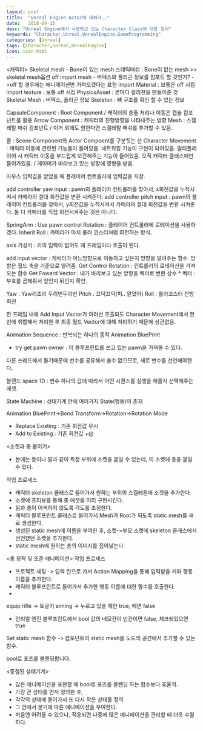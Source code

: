 ```yaml
---
layout: post
title:  "Unreal Engine Actor에 대해서.."
date:   2018-04-15
desc: "Unreal Engine에서 사용하고 있는 Character Class에 대한 정리"
keywords: "Character,Unreal,UnrealEngine,GameProgramming"
categories: [Unreal]
tags: [Character,Unreal,UnrealEngine]
icon: icon-html
---
```


<캐릭터>
Skeletal mesh - Bone이 있는 mesh
스태틱매쉬 : Bone이 없는 mesh >> skeletal mesh옵션 off
import mesh - 버텍스와 폴리곤 정보를 임포트 할 것인가?
->off 할 경우에는 애니메이션만 가져오겠다는 표현
import Material : 보통은 off 시킴
import texture : 보통 off 시킴
PhysicsAsset : 본마다 컬리젼을 만들어준 것
Skeletal Mesh : 버텍스, 폴리곤 정보
Skeleton : 뼈 구조를 확인 할 수 있는 정보

CapsuleComponent : Root Component / 캐릭터의 충돌 처리나 이동은 캡슐 컴포넌트를 활용
Arrow Component : 캐릭터의 진행방향을 나타내주는 방향
Mesh : 스캘레탈 매쉬 컴포넌트 / 이거 외에도 원한다면 스켈레탈 매쉬를 추가할 수 있음.

줄 : Scene Component와 Actor Compoent를 구분짓는 선
Character Movement : 캐릭터 이동에 관련된 기능들이 들어있음. 네트워킹 기능이 구현이 되어있음. 멀티플레이어 시 캐릭터 이동을 부드럽게 보간해주는 기능이 들어있음. 오직 캐릭터 클래스에만 들어가있음. / 게이머가 바라보고 있는 방향에 영향을 받음.

마우스 입력값을 받았을 때 플레이어 컨트롤러에 입력값을 저장.

add controller yaw input : pawn의 플레이어 컨트롤러를 찾아서, x회전값을 누적시켜서 카메라의 절대 회전값을 변환 시켜준다.
add controller pitch input : pawn의 플레이어 컨트롤러를 찾아서, y회전값을 누적시켜서 카메라의 절대 회전값을 변환 시켜준다.
둘 다 카메라를 직접 회전시켜주는 것은 아니다.

SpringArm : Use pawn control Rotation : 플레이어 컨트롤러에 로테이션을 사용하겠다.
Inherit Roll : 카메라가 마치 롤러 코스터처럼 회전하는 방식.

axis 가상키 : 키의 입력이 없어도 매 프레임마다 호출이 된다.

add input vector : 캐릭터가 어느방향으로 이동하고 싶은지 방향을 알려주는 함수. 방향은 월드 축을 기준으로 알려줌.
Get Control Rotation : 컨트롤러의 로테이션을 가져오는 함수
Get Foward Vector : 내가 바라보고 있는 방향을 벡터로 변환
상수 * 벡터 : 부호를 곱해줘서 앞인지 뒤인지 확인.

Yaw : Yaw리조리 두리번두리번
Pitch : 끄덕끄덕(피.. 알았어)
Roll : 롤러코스터 전방회전


한 프레임 내에 Add Input Vector가 여러번 호출되도 Character Movement에서 한번에 취합해서 처리한 후 최종 월드 Vector에 대해 처리하기 때문에 상관없음.

Animation Sequence : 반복되는 하나의 동작
Animation BluePrint
- try get pawn owner : 이 블루프린트를 쓰고 있는 pawn을 가져올 수 있다.

다른 쓰레드에서 돌기때문에 변수를 공유해서 쓸수 없으므로, 새로 변수를 선언해야한다.

블랜드 space 1D : 변수 하나의 값에 따라서 어떤 시퀀스를 실행을 해줄지 선택해주는 에셋.

State Machine : 상태기계 안에 여러가지 State(행동)이 존재

Animation BluePrint->Bond Transform->Rotation->Rotation Mode
 - Replace Existing : 기존 회전값 무시  
 - Add to Existing : 기존 회전값 +@



<소켓과 총 붙이기>
 - 본에는 등이나 팔과 같이 특정 부위에 소켓을 붙일 수 있는데, 이 소켓에 총을 붙일 수 있다.

작업 프로세스
 - 캐릭터 skeleton 클래스로 들어가서 원하는 부위의 스켈레톤에 소켓을 추가한다.
 - 소켓에 프리뷰를 통해 총 에셋을 미리 구현시킨다.
 - 몸과 총이 어색하지 않도록 각도를 조정한다.
 - 캐릭터 블루프린트 클래스로 들어가서 Mesh가 Root가 되도록 static mesh를 새로 생성한다.
 - 생성된 static mesh에 이름을 부여한 후, 소켓->부모 소켓에 skeleton 클래스에서 선언했던 소켓을 추가한다.
 - static mesh에 원하는 총의 이미지를 집어넣는다.


<총 장착 및 조준 애니메이션>
작업 프로세스
 - 프로젝트 세팅 -> 입력 칸으로 가서 Action Mapping을 통해 입력받을 키와 행동 이름을 추가한다.
 - 캐릭터 블루프린트로 들어가서 추가한 행동 이름에 대한 함수를 호출한다.
 -

equip rifle -> 토글키
aiming -> 누르고 있을 때만 true, 떼면 false
- 언리얼 엔진 블루프린트에서 bool 값의 네모칸이 빈칸이면 false, 체크되있으면 true

Set static mesh 함수 -> 컴포넌트의 static mesh를 노드의 공간에서 추가할 수 있는 함수.

bool로 포즈를 블렌딩합니다.

<중첩된 상태기계>
 - 많은 애니메이션을 표현할 때 bool로 포즈를 블렌딩 하는 함수보다 효율적.
 - 가장 큰 상태를 먼저 정의한 후,
 - 각각의 상태에 들어가서 또 다시 작은 상태를 정의
 - 그 안에서 분기에 따른 애니메이션을 부여한다.
 - 처음엔 어려울 수 있으나, 적응되면 나중에 많은 애니메이션을 관리할 때 더욱 수월하다.
